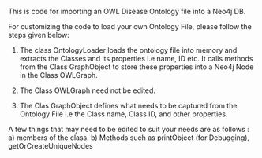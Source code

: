 This is code for importing an OWL Disease Ontology file into a Neo4j DB.

For customizing the code to load your own Ontology File, please follow the steps given below:

1) The class OntologyLoader loads the ontology file into memory and extracts the Classes and its properties i.e name, ID etc. It calls methods from the Class GraphObject to store these properties into a Neo4j Node in the Class OWLGraph.

2) The Class OWLGraph need not be edited.

3) The Clas GraphObject defines what needs to be captured from the Ontology File i.e the Class name, Class ID, and other properties.

A few things that may need to be edited to suit your needs are as follows : a) members of the class. b) Methods such as printObject (for Debugging), getOrCreateUniqueNodes

